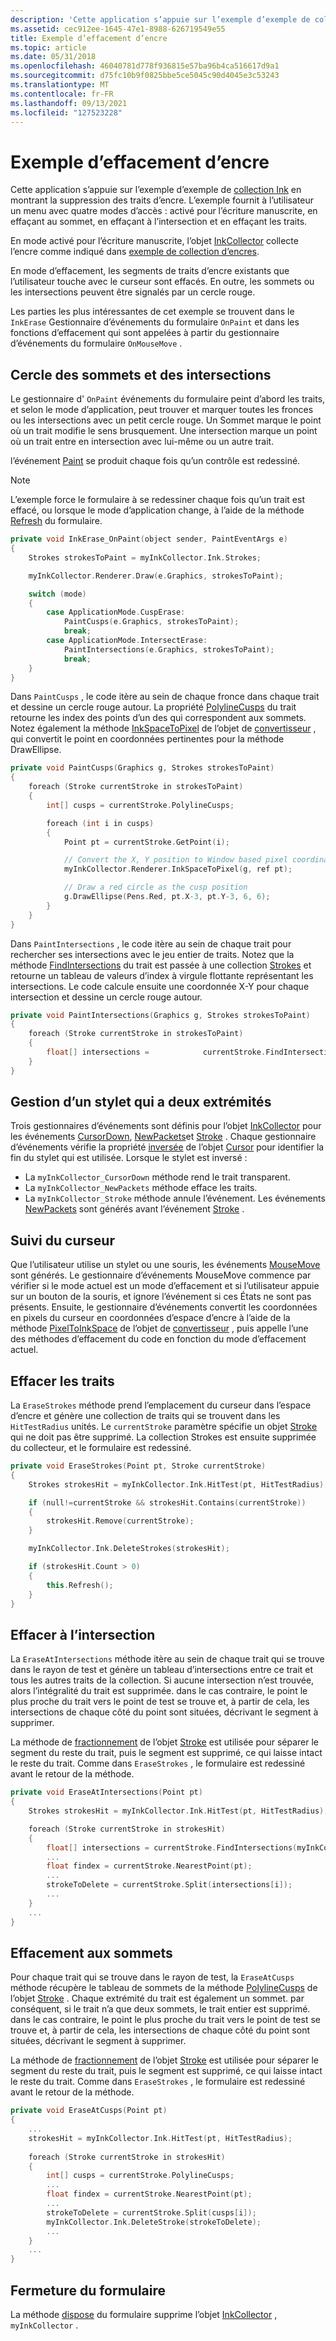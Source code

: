 ```yaml
---
description: 'Cette application s’appuie sur l’exemple d’exemple de collection Ink en montrant la suppression des traits d’encre. L’exemple fournit à l’utilisateur un menu avec quatre modes d’accès : activé pour l’écriture manuscrite, en effaçant au sommet, en effaçant à l’intersection et en effaçant les traits.'
ms.assetid: cec912ee-1645-47e1-8988-626719549e55
title: Exemple d’effacement d’encre
ms.topic: article
ms.date: 05/31/2018
ms.openlocfilehash: 46040781d778f936815e57ba96b4ca516617d9a1
ms.sourcegitcommit: d75fc10b9f0825bbe5ce5045c90d4045e3c53243
ms.translationtype: MT
ms.contentlocale: fr-FR
ms.lasthandoff: 09/13/2021
ms.locfileid: "127523228"
---
```

# <a name="ink-erasing-sample"></a>Exemple d’effacement d’encre

Cette application s’appuie sur l’exemple d’exemple de [collection Ink](ink-collection-sample.md) en montrant la suppression des traits d’encre. L’exemple fournit à l’utilisateur un menu avec quatre modes d’accès : activé pour l’écriture manuscrite, en effaçant au sommet, en effaçant à l’intersection et en effaçant les traits.

En mode activé pour l’écriture manuscrite, l’objet [InkCollector](/previous-versions/ms836493(v=msdn.10)) collecte l’encre comme indiqué dans [exemple de collection d’encres](ink-collection-sample.md).

En mode d’effacement, les segments de traits d’encre existants que l’utilisateur touche avec le curseur sont effacés. En outre, les sommets ou les intersections peuvent être signalés par un cercle rouge.

Les parties les plus intéressantes de cet exemple se trouvent dans le `InkErase` Gestionnaire d’événements du formulaire `OnPaint` et dans les fonctions d’effacement qui sont appelées à partir du gestionnaire d’événements du formulaire `OnMouseMove` .

## <a name="circling-the-cusps-and-intersections"></a>Cercle des sommets et des intersections

Le gestionnaire d' `OnPaint` événements du formulaire peint d’abord les traits, et selon le mode d’application, peut trouver et marquer toutes les fronces ou les intersections avec un petit cercle rouge. Un Sommet marque le point où un trait modifie le sens brusquement. Une intersection marque un point où un trait entre en intersection avec lui-même ou un autre trait.

l’événement [Paint](/dotnet/api/system.windows.forms.control.paint?view=netcore-3.1) se produit chaque fois qu’un contrôle est redessiné.

> [!Note]  
> L’exemple force le formulaire à se redessiner chaque fois qu’un trait est effacé, ou lorsque le mode d’application change, à l’aide de la méthode [Refresh](/dotnet/api/system.windows.forms.control.refresh?view=netcore-3.1) du formulaire.

 


```C++
private void InkErase_OnPaint(object sender, PaintEventArgs e)
{
    Strokes strokesToPaint = myInkCollector.Ink.Strokes;

    myInkCollector.Renderer.Draw(e.Graphics, strokesToPaint);

    switch (mode)
    {
        case ApplicationMode.CuspErase:
            PaintCusps(e.Graphics, strokesToPaint);
            break;
        case ApplicationMode.IntersectErase:
            PaintIntersections(e.Graphics, strokesToPaint);
            break;
    }
}
```



Dans `PaintCusps` , le code itère au sein de chaque fronce dans chaque trait et dessine un cercle rouge autour. La propriété [PolylineCusps](/previous-versions/ms827853(v=msdn.10)) du trait retourne les index des points d’un des qui correspondent aux sommets. Notez également la méthode [InkSpaceToPixel](/previous-versions/ms828495(v=msdn.10)) de l’objet de [convertisseur](/previous-versions/ms828481(v=msdn.10)) , qui convertit le point en coordonnées pertinentes pour la méthode DrawEllipse.


```C++
private void PaintCusps(Graphics g, Strokes strokesToPaint)
{
    foreach (Stroke currentStroke in strokesToPaint)
    {
        int[] cusps = currentStroke.PolylineCusps;

        foreach (int i in cusps)
        {
            Point pt = currentStroke.GetPoint(i);

            // Convert the X, Y position to Window based pixel coordinates
            myInkCollector.Renderer.InkSpaceToPixel(g, ref pt);

            // Draw a red circle as the cusp position
            g.DrawEllipse(Pens.Red, pt.X-3, pt.Y-3, 6, 6);
        }
    }
}
```



Dans `PaintIntersections` , le code itère au sein de chaque trait pour rechercher ses intersections avec le jeu entier de traits. Notez que la méthode [FindIntersections](/previous-versions/ms827856(v=msdn.10)) du trait est passée à une collection [Strokes](/previous-versions/ms827799(v=msdn.10)) et retourne un tableau de valeurs d’index à virgule flottante représentant les intersections. Le code calcule ensuite une coordonnée X-Y pour chaque intersection et dessine un cercle rouge autour.


```C++
private void PaintIntersections(Graphics g, Strokes strokesToPaint)
{
    foreach (Stroke currentStroke in strokesToPaint)
    {
        float[] intersections =            currentStroke.FindIntersections(strokesToPaint);
    }
}
```



## <a name="handling-a-pen-that-has-two-ends"></a>Gestion d’un stylet qui a deux extrémités

Trois gestionnaires d’événements sont définis pour l’objet [InkCollector](/previous-versions/ms836493(v=msdn.10)) pour les événements [CursorDown](/previous-versions/ms567611(v=vs.100)), [NewPackets](/previous-versions/ms567621(v=vs.100))et [Stroke](/previous-versions/ms567622(v=vs.100)) . Chaque gestionnaire d’événements vérifie la propriété [inversée](/previous-versions/ms839525(v=msdn.10)) de l’objet [Cursor](/previous-versions/ms839521(v=msdn.10)) pour identifier la fin du stylet qui est utilisée. Lorsque le stylet est inversé :

-   La `myInkCollector_CursorDown` méthode rend le trait transparent.
-   La `myInkCollector_NewPackets` méthode efface les traits.
-   La `myInkCollector_Stroke` méthode annule l’événement. Les événements [NewPackets](/previous-versions/ms567621(v=vs.100)) sont générés avant l’événement [Stroke](/previous-versions/ms567622(v=vs.100)) .

## <a name="tracking-the-cursor"></a>Suivi du curseur

Que l’utilisateur utilise un stylet ou une souris, les événements [MouseMove](/previous-versions/ms567617(v=vs.100)) sont générés. Le gestionnaire d’événements MouseMove commence par vérifier si le mode actuel est un mode d’effacement et si l’utilisateur appuie sur un bouton de la souris, et ignore l’événement si ces États ne sont pas présents. Ensuite, le gestionnaire d’événements convertit les coordonnées en pixels du curseur en coordonnées d’espace d’encre à l’aide de la méthode [PixelToInkSpace](/previous-versions/ms828505(v=msdn.10)) de l’objet de [convertisseur](/previous-versions/ms828481(v=msdn.10)) , puis appelle l’une des méthodes d’effacement du code en fonction du mode d’effacement actuel.

## <a name="erasing-strokes"></a>Effacer les traits

La `EraseStrokes` méthode prend l’emplacement du curseur dans l’espace d’encre et génère une collection de traits qui se trouvent dans les `HitTestRadius` unités. Le `currentStroke` paramètre spécifie un objet [Stroke](/previous-versions/ms827842(v=msdn.10)) qui ne doit pas être supprimé. La collection Strokes est ensuite supprimée du collecteur, et le formulaire est redessiné.


```C++
private void EraseStrokes(Point pt, Stroke currentStroke)
{
    Strokes strokesHit = myInkCollector.Ink.HitTest(pt, HitTestRadius);

    if (null!=currentStroke && strokesHit.Contains(currentStroke))
    {
        strokesHit.Remove(currentStroke);
    }

    myInkCollector.Ink.DeleteStrokes(strokesHit);

    if (strokesHit.Count > 0)
    {
        this.Refresh();
    }
}
```



## <a name="erasing-at-intersections"></a>Effacer à l’intersection

La `EraseAtIntersections` méthode itère au sein de chaque trait qui se trouve dans le rayon de test et génère un tableau d’intersections entre ce trait et tous les autres traits de la collection. Si aucune intersection n’est trouvée, alors l’intégralité du trait est supprimée. dans le cas contraire, le point le plus proche du trait vers le point de test se trouve et, à partir de cela, les intersections de chaque côté du point sont situées, décrivant le segment à supprimer.

La méthode de [fractionnement](/previous-versions/ms828477(v=msdn.10)) de l’objet [Stroke](/previous-versions/ms827842(v=msdn.10)) est utilisée pour séparer le segment du reste du trait, puis le segment est supprimé, ce qui laisse intact le reste du trait. Comme dans `EraseStrokes` , le formulaire est redessiné avant le retour de la méthode.


```C++
private void EraseAtIntersections(Point pt)
{
    Strokes strokesHit = myInkCollector.Ink.HitTest(pt, HitTestRadius);

    foreach (Stroke currentStroke in strokesHit)
    {
        float[] intersections = currentStroke.FindIntersections(myInkCollector.Ink.Strokes);
        ...
        float findex = currentStroke.NearestPoint(pt);
        ...
        strokeToDelete = currentStroke.Split(intersections[i]);
        ...
    }
    ...
}
```



## <a name="erasing-at-cusps"></a>Effacement aux sommets

Pour chaque trait qui se trouve dans le rayon de test, la `EraseAtCusps` méthode récupère le tableau de sommets de la méthode [PolylineCusps](/previous-versions/ms827853(v=msdn.10)) de l’objet [Stroke](/previous-versions/ms827842(v=msdn.10)) . Chaque extrémité du trait est également un sommet. par conséquent, si le trait n’a que deux sommets, le trait entier est supprimé. dans le cas contraire, le point le plus proche du trait vers le point de test se trouve et, à partir de cela, les intersections de chaque côté du point sont situées, décrivant le segment à supprimer.

La méthode de [fractionnement](/previous-versions/ms828477(v=msdn.10)) de l’objet [Stroke](/previous-versions/ms827842(v=msdn.10)) est utilisée pour séparer le segment du reste du trait, puis le segment est supprimé, ce qui laisse intact le reste du trait. Comme dans `EraseStrokes` , le formulaire est redessiné avant le retour de la méthode.


```C++
private void EraseAtCusps(Point pt)
{
    ...
    strokesHit = myInkCollector.Ink.HitTest(pt, HitTestRadius);
    
    foreach (Stroke currentStroke in strokesHit)
    {
        int[] cusps = currentStroke.PolylineCusps;
        ...
        float findex = currentStroke.NearestPoint(pt);
        ...
        strokeToDelete = currentStroke.Split(cusps[i]); 
        myInkCollector.Ink.DeleteStroke(strokeToDelete);
        ...
    }
    ...
}
```



## <a name="closing-the-form"></a>Fermeture du formulaire

La méthode [dispose](/dotnet/api/system.windows.forms.form.dispose?view=netcore-3.1) du formulaire supprime l’objet [InkCollector](/previous-versions/ms836493(v=msdn.10)) , `myInkCollector` .

 

 
